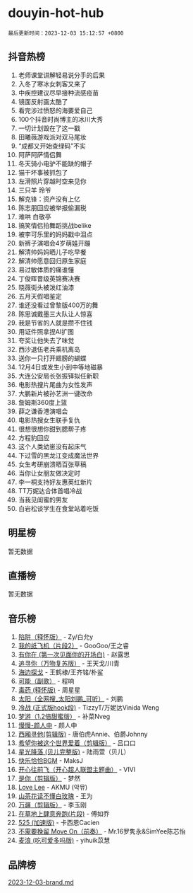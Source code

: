 # douyin-hot-hub

`最后更新时间：2023-12-03 15:12:57 +0800`

## 抖音热榜

1. 老师课堂讲解轻易说分手的后果
1. 入冬了寒冰女刺客又来了
1. 中疾控建议尽早接种流感疫苗
1. 镜面反射画太酷了
1. 看完涉过愤怒的海要爱自己
1. 100个抖音时尚博主的冰川大秀
1. 一切计划毁在了这一戳
1. 田曦薇游戏派对双马尾妆
1. “成都又开始查绿码”不实
1. 阿萨阿萨情侣舞
1. 冬天骑小电驴不能缺的帽子
1. 猫干坏事被抓包了
1. 左滑照片穿越时空来见你
1. 三只羊 玲爷
1. 解克锋：资产没有上亿
1. 陈志朋回应被举报偷漏税
1. 难哄 白敬亭
1. 搞笑情侣拍舞蹈挑战belike
1. 被李可乐里的妈妈戳中泪点
1. 新裤子演唱会4岁萌娃开蹦
1. 解清帅妈妈晒儿子吃早餐
1. 解清帅愿意回归原生家庭
1. 易过敏体质的痛谁懂
1. 丁俊晖晋级英锦赛决赛
1. 晓薇街头被泼红油漆
1. 五月天假唱鉴定
1. 谁还没看过曾黎版400万的舞
1. 陈思诚戴墨三大队让人惊喜
1. 我是节省的人就是攒不住钱
1. 用证件照拿捏AI扩图
1. 夸奖让他失去了味觉
1. 西沙退伍老兵乘机离岛
1. 送你一只打开翅膀的蝴蝶
1. 12月4日或发生小到中等地磁暴
1. 大连公安局长张振铎拟任新职
1. 电影热搜片尾曲为女性发声
1. 大鹏新片被孙艺洲一键改命
1. 詹姆斯360度上篮
1. 薛之谦香港演唱会
1. 电影热搜女生联手复仇
1. 很想很想你甜到腮帮子疼
1. 方程豹回应
1. 这个人类幼崽没有起床气
1. 下过雪的黑龙江变成魔法世界
1. 女生考研崩溃晒百张草稿
1. 当你让女朋友做决定时
1. 李一桐支持好友惠英红新片
1. TT万妮达合体首唱冷战
1. 当我见闺蜜的男友
1. 白岩松谈学生在食堂站着吃饭

## 明星榜

暂无数据

## 直播榜

暂无数据

## 音乐榜

1. [陷阱（释怀版）](https://sf6-cdn-tos.douyinstatic.com/obj/tos-cn-ve-2774/oE8C21LeZrzKLDFfQYgMzx4GAIHageG5IzayY7) - Zy/白允y
1. [我的纸飞机（片段2）](https://sf3-cdn-tos.douyinstatic.com/obj/tos-cn-ve-2774/oM2ZrKcg2CD5AeRB2gkeXOFB1IxAGJdZPazYHf) - GooGoo/王之睿
1. [有你在 (第一次见面你的开场白)](https://sf3-cdn-tos.douyinstatic.com/obj/tos-cn-ve-2774/oAthrQ3ClJBfI57uBoFEgNDYtNCZ0TSYQQfxQ0) - 赵露思
1. [追寻你（万物复苏版）](https://sf3-cdn-tos.douyinstatic.com/obj/tos-cn-ve-2774/oYeAZJsbjIDit9APmBg8u6uDUQnHmoCf3gbo74) - 王天戈/川青
1. [海边探戈](https://sf6-cdn-tos.douyinstatic.com/obj/tos-cn-ve-2774/os9gE0VQCGqt6VQkZDyBBYvfSDY0QFe3vVmubn) - 王鹤棣/王齐铭/朴鲨
1. [可能（副歌）](https://sf6-cdn-tos.douyinstatic.com/obj/tos-cn-ve-2774/cde1731888894259b333569393c2fb51) - 程响
1. [毒药 (释怀版)](https://sf6-cdn-tos.douyinstatic.com/obj/tos-cn-ve-2774/oYILMEAzspdZBIzy4frJNB8ZHPHWAhiwowd4Ad) - 周星星
1. [太阳（全网搜_太阳刘鹏_可听）](https://sf6-cdn-tos.douyinstatic.com/obj/tos-cn-ve-2774/ogWbyIQnlBFImVbeDocRdCIYtBHlbJXgfZMvgz) - 刘鹏
1. [冷战 (正式版hook段)](https://sf6-cdn-tos.douyinstatic.com/obj/tos-cn-ve-2774/oMuEoiBasWApEMVDgNiI8VAByNmwo5J0pyf8Yx) - TizzyT/万妮达Vinida Weng
1. [梦游（1.2倍甜蜜版）](https://sf3-cdn-tos.douyinstatic.com/obj/tos-cn-ve-2774/o4gyAUm8hwufoEABmwVIiQtHsFuGzAEEWtNMzo) - 补菜Nveg
1. [慢慢-颜人中](https://sf3-cdn-tos.douyinstatic.com/obj/tos-cn-ve-2774/ocjHNfBXdBxQNC8ZGAeoLMFTUgtBg8bkExunDC) - 颜人中
1. [西厢寻他(剪辑版)](https://sf6-cdn-tos.douyinstatic.com/obj/tos-cn-ve-2774/oUsAVfAQKlRNxEv5qxvIB8o5qmIWUcXbzJKJhw) - 唐伯虎Annie、伯爵Johnny
1. [希望你被这个世界爱着（剪辑版）](https://sf6-cdn-tos.douyinstatic.com/obj/tos-cn-ve-2774/oo4H3BfEygN7l7bQaMBOZHCQ1eI4FqtED5skQ2) - 吕口口
1. [星光降落 (贝儿完整版)](https://sf6-cdn-tos.douyinstatic.com/obj/tos-cn-ve-2774/okwB9hAwyAtsFFkFBzAX1hOOfQuIoMNs0W2Mwr) - 陆雨萱（贝儿）
1. [快乐恰恰BGM](https://sf3-cdn-tos.douyinstatic.com/obj/tos-cn-ve-2774/07b173ca7d2f40f3ba0b97ac7fa3a44a) - MaksJ
1. [开心往前飞（开心超人联盟主题曲）](https://sf6-cdn-tos.douyinstatic.com/obj/tos-cn-ve-2774/9d8fb7c82cf1421fb93a9fe925275e0a) - VIVI
1. [是你（剪辑版）](https://sf3-cdn-tos.douyinstatic.com/obj/tos-cn-ve-2774/46019dae783c4c969944217fe1cfafc4) - 梦然
1. [Love Lee](https://sf3-cdn-tos.douyinstatic.com/obj/tos-cn-ve-2774/o05GbkJGbCBTdDnMtB0fwOYgkeZp23vrWQDQBS) - AKMU (악뮤)
1. [山茶花读不懂白玫瑰](https://sf3-cdn-tos.douyinstatic.com/obj/tos-cn-ve-2774/osfn8B7DktrRHEPJgPCfDbw7QDQEkwC16BxZg9) - 王为
1. [万疆（剪辑版）](https://sf6-cdn-tos.douyinstatic.com/obj/tos-cn-ve-2774/ooG7oVgFlDTelKCjCsTTobQvbdtj1BBQXnfZd8) - 李玉刚
1. [在草地上肆意奔跑(片段)](https://sf6-cdn-tos.douyinstatic.com/obj/tos-cn-ve-2774/8831d494742f45dabdfa8adb8b817259) - 傅如乔
1. [525 (加速版)](https://sf6-cdn-tos.douyinstatic.com/obj/tos-cn-ve-2774/oIfKCtqfDyP8Vc9FpAPgWMyezT6LnDT1abRwGg) - 卡西恩Cacien
1. [不需要挽留 Move On（前奏）](https://sf3-cdn-tos.douyinstatic.com/obj/tos-cn-ve-2774/ooCBhgCCkF4nExzQL9WZSUbitfA8IsDkgQIYhe) - Mr.16罗隽永&SimYee陈芯怡
1. [麦浪 (吃可爱多吗版)](https://sf3-cdn-tos.douyinstatic.com/obj/tos-cn-ve-2774/fb2bf2aaa2854aaa8ec0fcfabbee4bd8) - yihuik苡慧

## 品牌榜

[2023-12-03-brand.md](2023-12-03-brand.md)
